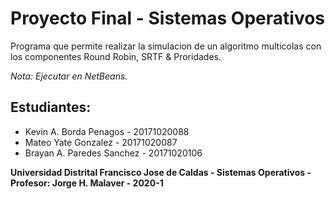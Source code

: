 # Proyecto Final - Sistemas Operativos
 Programa que permite realizar la simulacion de un algoritmo multicolas con los componentes Round Robin, SRTF & Proridades.

*Nota: Ejecutar en NetBeans.*

## Estudiantes:
- Kevin A. Borda Penagos - 20171020088
- Mateo Yate Gonzalez - 20171020087
- Brayan A. Paredes Sanchez - 20171020106

**Universidad Distrital Francisco Jose de Caldas - Sistemas Operativos - Profesor: Jorge H. Malaver - 2020-1**
